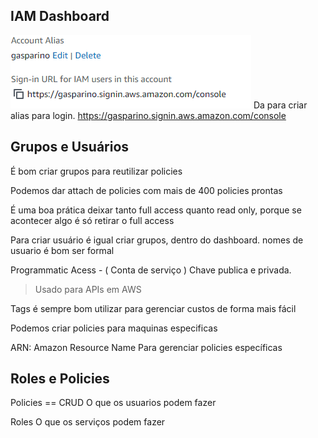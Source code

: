 ## IAM Dashboard

![alt text](image.png)
Da para criar alias para login.
https://gasparino.signin.aws.amazon.com/console

## Grupos e Usuários

É bom criar grupos para reutilizar policies

Podemos dar attach de policies com mais de 400 policies prontas

É uma boa prática deixar tanto full access quanto read only, porque se acontecer algo é só retirar o full access

Para criar usuário é igual criar grupos, dentro do dashboard.
nomes de usuario é bom ser formal

Programmatic Acess - ( Conta de serviço )
Chave publica e privada.

> Usado para APIs em AWS

Tags é sempre bom utilizar para gerenciar custos de forma mais fácil

Podemos criar policies para maquinas especificas

ARN: Amazon Resource Name
Para gerenciar policies específicas

## Roles e Policies

Policies == CRUD
O que os usuarios podem fazer

Roles
O que os serviços podem fazer
